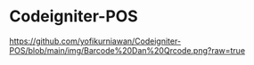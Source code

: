 # Codeigniter-POS
https://github.com/yofikurniawan/Codeigniter-POS/blob/main/img/Barcode%20Dan%20Qrcode.png?raw=true
